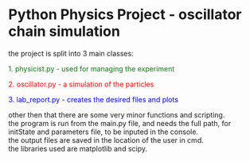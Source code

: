 
<h1>Python Physics Project - oscillator chain simulation</h1> 

<p>the project is split into 3 main classes:</p>
<p style="color:green">1. physicist.py - used for managing the experiment </p> 
<p style="color:red">2. oscillator.py - a simulation of the particles</p>
<p style="color:blue">3. lab_report.py - creates the desired files and plots</p>
<p>other then that there are some very minor functions and scripting.</br>
the program is run from the main.py file, and needs the full path, for initState and parameters file, to be inputed in the console.</br>
the output files are saved in the location of the user in cmd.</br>
the libraries used are matplotlib and scipy.</p>

